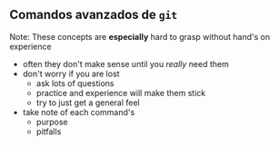 ## Comandos avanzados de `git`

Note:
These concepts are **especially** hard to grasp without hand's on experience

- often they don't make sense until you _really_ need them
- don't worry if you are lost
    - ask lots of questions
    - practice and experience will make them stick
    - try to just get a general feel
- take note of each command's
    - purpose
    - pitfalls
